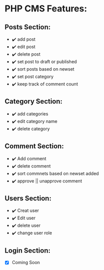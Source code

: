 # PHP CMS Features:

  ## Posts Section:
 - :heavy_check_mark: add post 
 - :heavy_check_mark: edit post
 - :heavy_check_mark: delete post
 - :heavy_check_mark: set post to draft or published
 - :heavy_check_mark: sort posts based on newset
 - :heavy_check_mark: set post category
 - :heavy_check_mark: keep track of comment count 
   
  ## Category Section:
 - :heavy_check_mark: add categories
 - :heavy_check_mark: edit category name
 - :heavy_check_mark: delete category
    
  ## Comment Section:
 - :heavy_check_mark: Add comment
 - :heavy_check_mark: delete comment
 - :heavy_check_mark: sort commnets based on newset added
 - :heavy_check_mark: approve || unapprove comment
 
 ## Users Section:
 - :heavy_check_mark: Creat user
 - :heavy_check_mark: Edit user
 - :heavy_check_mark: delete user
 - :heavy_check_mark: change user role
 
 ## Login Section:
 - [X] Coming Soon

    

